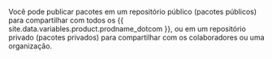 Você pode publicar pacotes em um repositório público (pacotes públicos) para compartilhar com todos os {{ site.data.variables.product.prodname_dotcom }}, ou em um repositório privado (pacotes privados) para compartilhar com os colaboradores ou uma organização.
